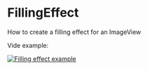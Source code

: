 FillingEffect
=============

How to create a filling effect for an ImageView


Vide example:

[![Filling effect example](http://img.youtube.com/vi/njMOXLxR-Xs/0.jpg)](http://youtu.be/njMOXLxR-Xs)
